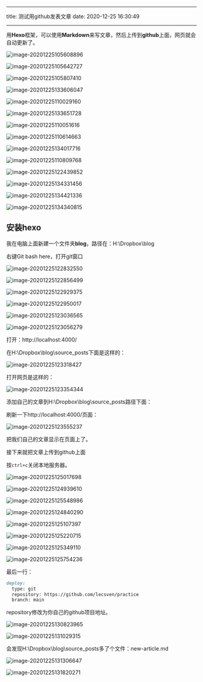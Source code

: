 
---
title: 测试用github发表文章
date: 2020-12-25 16:30:49



---





用**Hexo**框架，可以使用**Markdown**来写文章，然后上传到**github**上面，网页就会自动更新了。

![image-20201225105608896](https://i.loli.net/2020/12/25/jgckiJfD5PbXYZp.png)

![image-20201225105642727](https://i.loli.net/2020/12/25/VToPhwgEHCl8pNL.png)



![image-20201225105807410](https://i.loli.net/2020/12/25/7ofFlhUX2JyTazG.png)

![image-20201225133606047](https://i.loli.net/2020/12/25/Ubk5Gg3JamHs1fh.png)



![image-20201225110029160](https://i.loli.net/2020/12/25/epaYKv7q6WCxAiz.png)



![image-20201225133651728](https://i.loli.net/2020/12/25/iARbDunyg7xCXek.png)

![image-20201225110051616](https://i.loli.net/2020/12/25/4LwkQEGxFda658v.png)



![image-20201225110614663](https://i.loli.net/2020/12/25/G9w52KSBkbFtOJo.png)



![image-20201225134017716](https://i.loli.net/2020/12/25/YzCXTQb5KqV8W3P.png)

![image-20201225110809768](https://i.loli.net/2020/12/25/iaE7fUOgDyhvHPY.png)



![image-20201225122439852](https://i.loli.net/2020/12/25/lPTmiVxBpkJudYU.png)



![image-20201225134331456](https://i.loli.net/2020/12/25/Tjg3Cm8FHpvDnlc.png)



![image-20201225134421336](https://i.loli.net/2020/12/25/J1adFs2T5zhfMXO.png)







![image-20201225134340815](C:/Users/CHT/AppData/Roaming/Typora/typora-user-images/image-20201225134340815.png)

## 安装hexo



我在电脑上面新建一个文件夹**blog**，路径在：H:\Dropbox\blog

右键Git bash here，打开git窗口

![image-20201225122832550](https://i.loli.net/2020/12/25/t9Zusx7LrnPQBcX.png)



![image-20201225122856499](https://i.loli.net/2020/12/25/X7grCTLe6NhJxZm.png)



![image-20201225122929375](https://i.loli.net/2020/12/25/9Vwl1EhvWQjGBgf.png)



![image-20201225122950017](https://i.loli.net/2020/12/25/2Tb7eE4G5RmgXsa.png)



![image-20201225123036565](https://i.loli.net/2020/12/25/d7uZKYHX4iroejg.png)



![image-20201225123056279](https://i.loli.net/2020/12/25/pFyqgwkudNVEPGa.png)



打开：http://localhost:4000/

在H:\Dropbox\blog\source\_posts下面是这样的：

![image-20201225123318427](https://i.loli.net/2020/12/25/OYKMudlpfcDtBVs.png)



打开网页是这样的：

![image-20201225123354344](https://i.loli.net/2020/12/25/wWECVoX1NBSFxfn.png)



添加自己的文章到H:\Dropbox\blog\source\_posts路径下面：

刷新一下http://localhost:4000/页面：

![image-20201225123555237](https://i.loli.net/2020/12/25/DI4l5uiqBbQLnGf.png)

把我们自己的文章显示在页面上了。

接下来就把文章上传到github上面

按`ctrl+c`关闭本地服务器。

![image-20201225125017698](https://i.loli.net/2020/12/25/6SC25pZQ4UxGoyV.png)

![image-20201225124939610](https://i.loli.net/2020/12/25/ufi6tgxVHYJEa7O.png)







![image-20201225125548986](https://i.loli.net/2020/12/25/h3PMEpYQ2KTC9wo.png)

![image-20201225124840290](https://i.loli.net/2020/12/25/zZ8rS7FNBLh3Alf.png)

![image-20201225125107397](https://i.loli.net/2020/12/25/sQnTXBN4CDKgkoW.png)



![image-20201225125220715](https://i.loli.net/2020/12/25/ye8k9cWlpHXsVON.png)



![image-20201225125349110](https://i.loli.net/2020/12/25/41XCTv65RD28txy.png)





![image-20201225125754236](https://i.loli.net/2020/12/25/i8N4Jr2a7TeUxcA.png)

最后一行：

```markdown
deploy:
  type: git
  repository: https://github.com/lecsven/practice
  branch: main
```

repository修改为你自己的github项目地址。



![image-20201225130823965](https://i.loli.net/2020/12/25/6iGr9MYIDfu5FxH.png)

![image-20201225131029315](https://i.loli.net/2020/12/25/4m7yCfHxEjlFLPv.png)



会发现H:\Dropbox\blog\source\_posts多了个文件：new-article.md



![image-20201225131306647](https://i.loli.net/2020/12/25/ePk9LEOMmAoJ5Cy.png)

![image-20201225131820271](https://i.loli.net/2020/12/25/6lkbvyM4sTQiupt.png)

